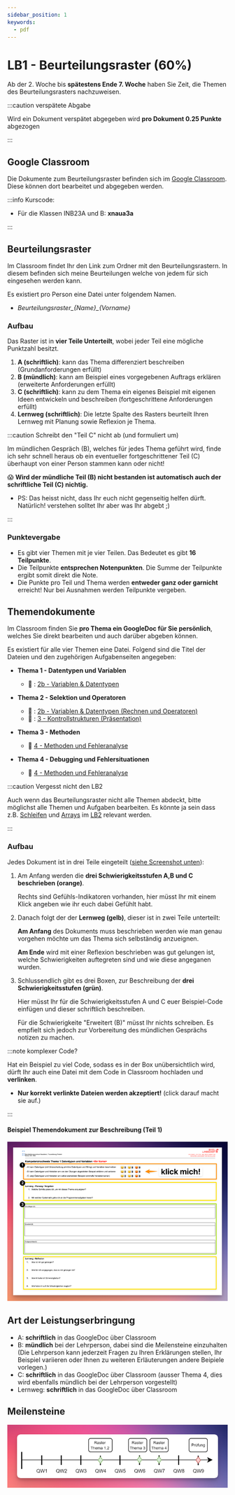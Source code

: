 ```yaml
---
sidebar_position: 1
keywords:
  - pdf
---
```


# LB1 - Beurteilungsraster (60%)

Ab der 2. Woche bis **spätestens Ende 7. Woche** haben Sie Zeit, die Themen des
Beurteilungsrasters nachzuweisen.

:::caution verspätete Abgabe

Wird ein Dokument verspätet abgegeben wird **pro Dokument 0.25 Punkte**
abgezogen

:::

## Google Classroom

Die Dokumente zum Beurteilungsraster befinden sich im
[Google Classroom](https://classroom.google.com). Diese können dort bearbeitet
und abgegeben werden.

:::info Kurscode:

- Für die Klassen INB23A und B: **xnaua3a**

:::

## Beurteilungsraster

Im Classroom findet Ihr den Link zum Ordner mit den Beurteilungsrastern. In
diesem befinden sich meine Beurteilungen welche von jedem für sich eingesehen
werden kann.

Es existiert pro Person eine Datei unter folgendem Namen.

- _Beurteilungsraster\_{Name}\_{Vorname}_

### Aufbau

Das Raster ist in **vier Teile Unterteilt**, wobei jeder Teil eine mögliche
Punktzahl besitzt.

1. **A (schriftlich)**: kann das Thema differenziert beschreiben
   (Grundanforderungen erfüllt)
1. **B (mündlich)**: kann am Beispiel eines vorgegebenen Auftrags erklären
   (erweiterte Anforderungen erfüllt)
1. **C (schriftlich)**: kann zu dem Thema ein eigenes Beispiel mit eigenen Ideen
   entwickeln und beschreiben (fortgeschrittene Anforderungen erfüllt)
1. **Lernweg (schriftlich)**: Die letzte Spalte des Rasters beurteilt Ihren
   Lernweg mit Planung sowie Reflexion je Thema.

:::caution Schreibt den "Teil C" nicht ab (und formuliert um)

Im mündlichen Gespräch (B), welches für jedes Thema geführt wird, finde ich sehr
schnell heraus ob ein eventueller fortgeschrittener Teil (C) überhaupt von einer
Person stammen kann oder nicht!

:scream: **Wird der mündliche Teil (B) nicht bestanden ist automatisch auch der
schriftliche Teil (C) nichtig.**

- PS: Das heisst nicht, dass Ihr euch nicht gegenseitig helfen dürft. Natürlich!
  verstehen solltet Ihr aber was Ihr abgebt ;)

:::

### Punktevergabe

- Es gibt vier Themen mit je vier Teilen. Das Bedeutet es gibt **16
  Teilpunkte**.
- Die Teilpunkte **entsprechen Notenpunkten**. Die Summe der Teilpunkte ergibt
  somit direkt die Note.
- Die Punkte pro Teil und Thema werden **entweder ganz oder garnicht** erreicht!
  Nur bei Ausnahmen werden Teilpunkte vergeben.

## Themendokumente

Im Classroom finden Sie **pro Thema ein GoogleDoc für Sie persönlich**, welches
Sie direkt bearbeiten und auch darüber abgeben können.

Es existiert für alle vier Themen eine Datei. Folgend sind die Titel der Dateien
und den zugehörigen Aufgabenseiten angegeben:

- **Thema 1 - Datentypen und Variablen**
  - :book: : [2b - Variablen & Datentypen](../2b-datentypen/index.md)

- **Thema 2 - Selektion und Operatoren**
  - :book: : [2b - Variablen & Datentypen (Rechnen und Operatoren)](../2b-datentypen/index.md#rechnen-und-operatoren)
  - :book: : [3 - Kontrollstrukturen (Präsentation)](../3a-konditionen/index.md#-präsentation)
- **Thema 3 - Methoden**
  - :book: [4 - Methoden und Fehleranalyse](../4a-methoden-fehleranalyse/index.md)
- **Thema 4 - Debugging und Fehlersituationen**
  - :book: [4 - Methoden und Fehleranalyse](../4a-methoden-fehleranalyse/index.md)

:::caution Vergesst nicht den LB2

Auch wenn das Beurteilungsraster nicht alle Themen abdeckt, bitte möglichst alle
Themen und Aufgaben bearbeiten. Es könnte ja sein dass z.B.
[Schleifen](../5a-while/index.md) und [Arrays](../7a-for-arrays/index.md) im
[LB2](./LB2.md) relevant werden.

:::

### Aufbau

Jedes Dokument ist in drei Teile eingeteilt
([siehe Screenshot unten](#beispiel-themendokument-zur-beschreibung-teil-1)):

1. Am Anfang werden die **drei Schwierigkeitsstufen A,B und C beschrieben
   (orange)**.

   Rechts sind Gefühls-Indikatoren vorhanden, hier müsst Ihr mit einem Klick
   angeben wie ihr euch dabei Gefühlt habt.

2. Danach folgt der der **Lernweg (gelb)**, dieser ist in zwei Teile unterteilt:

   **Am Anfang** des Dokuments muss beschrieben werden wie man genau vorgehen
   möchte um das Thema sich selbständig anzueignen.

   **Am Ende** wird mit einer Reflexion beschrieben was gut gelungen ist, welche
   Schwierigkeiten auftegreten sind und wie diese angeganen wurden.

3. Schlussendlich gibt es drei Boxen, zur Beschreibung der **drei
   Schwierigkeitsstufen (grün)**.

   Hier müsst Ihr für die Schwierigkeitsstufen A und C euer Beispiel-Code
   einfügen und dieser schriftlich beschreiben.

   Für die Schwierigkeite "Erweitert (B)" müsst Ihr nichts schreiben. Es
   empfielt sich jedoch zur Vorbereitung des mündlichen Gesprächs notizen zu
   machen.

:::note komplexer Code?

Hat ein Beispiel zu viel Code, sodass es in der Box unübersichtlich wird, dürft
Ihr auch eine Datei mit dem Code in Classroom hochladen und **verlinken**.

- **Nur korrekt verlinkte Dateien werden akzeptiert!** (click darauf macht sie
  auf.)

:::

#### Beispiel Themendokument zur Beschreibung (Teil 1)

![beispiel Themendokument](./images/Beispiel_Themendokument.png)

## Art der Leistungserbringung

- A: **schriftlich** in das GoogleDoc über Classroom
- B: **mündlich** bei der Lehrperson, dabei sind die Meilensteine einzuhalten
  (Die Lehrperson kann jederzeit Fragen zu Ihren Erklärungen stellen, Ihr
  Beispiel variieren oder Ihnen zu weiteren Erläuterungen andere Beipiele
  vorlegen.)
- C: **schriftlich** in das GoogleDoc über Classroom (ausser Thema 4, dies wird
  ebenfalls mündlich bei der Lehrperson vorgestellt)
- Lernweg: **schriftlich** in das GoogleDoc über Classroom

## Meilensteine

![Meilensteine](./images/meilensteine.png)
